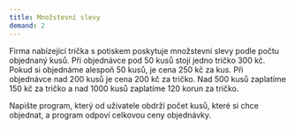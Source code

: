 ```yaml
---
title: Množstevní slevy
demand: 2
---
```


Firma nabízející trička s potiskem poskytuje množstevní slevy podle počtu objednaný kusů. Při objednávce pod 50 kusů stojí jedno tričko 300 kč. Pokud si objednáme alespoň 50 kusů, je cena 250 kč za kus. Při objednávce nad 200 kusů je cena 200 kč za tričko. Nad 500 kusů zaplatíme 150 kč za tričko a nad 1000 kusů zaplatíme 120 korun za tričko.

Napište program, který od uživatele obdrží počet kusů, které si chce objednat, a program odpoví celkovou ceny objednávky.